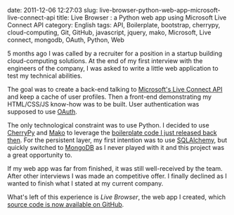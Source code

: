 date: 2011-12-06 12:27:03
slug: live-browser-python-web-app-microsoft-live-connect-api
title: Live Browser : a Python web app using Microsoft Live Connect API
category: English
tags: API, Boilerplate, bootstrap, cherrypy, cloud-computing, Git, GitHub, javascript, jquery, mako, Microsoft, Live connect, mongodb, OAuth, Python, Web

5 months ago I was called by a recruiter for a position in a startup building cloud-computing solutions. At the end of my first interview with the engineers of the company, I was asked to write a little web application to test my technical abilities.

The goal was to create a back-end talking to [Microsoft's Live Connect API](http://msdn.microsoft.com/windowslive) and keep a cache of user profiles. Then a front-end demonstrating my HTML/CSS/JS know-how was to be built. User authentication was supposed to use [OAuth](http://oauth.net).

The only technological constraint was to use Python. I decided to use [CherryPy](http://cherrypy.org) and [Mako](http://www.makotemplates.org) to leverage the [boilerplate code I just released back then](http://kevin.deldycke.com/2011/08/cherrypy-mako-formish-ooop-boilerplate/). For the persistent layer, my first intention was to use [SQLAlchemy](http://www.sqlalchemy.org), but quickly switched to [MongoDB](http://www.mongodb.org) as I never played with it and this project was a great opportunity to.

If my web app was far from finished, it was still well-received by the team. After other interviews I was made an competitive offer. I finally declined as I wanted to finish what I stated at my current company.

What's left of this experience is _Live Browser_, the web app I created, which [source code is now available on GitHub](https://github.com/kdeldycke/live_browser).
